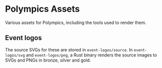# Polympics Assets

Various assets for Polympics, including the tools used to render them.

## Event logos

The source SVGs for these are stored in `event-logos/source`. In `event-logos/svg` and `event-logos/png`, a Rust binary renders the source images to SVGs and PNGs in bronze, silver and gold.

